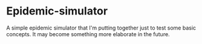 # Epidemic-simulator
 A simple epidemic simulator that I'm putting together just to test some basic concepts. It may become something more elaborate in the future.

